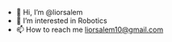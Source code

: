 - 👋 Hi, I’m @liorsalem
- 👀 I’m interested in Robotics
- 📫 How to reach me liorsalem10@gmail.com

<!---
liorsalem/liorsalem is a ✨ special ✨ repository because its `README.md` (this file) appears on your GitHub profile.
You can click the Preview link to take a look at your changes.
--->
